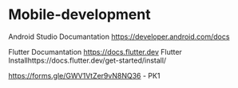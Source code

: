 # Mobile-development

Android Studio Documantation  https://developer.android.com/docs 

Flutter Documantation   https://docs.flutter.dev
Flutter Installhttps://docs.flutter.dev/get-started/install/


https://forms.gle/GWV1VtZer9vN8NQ36 - РК1
